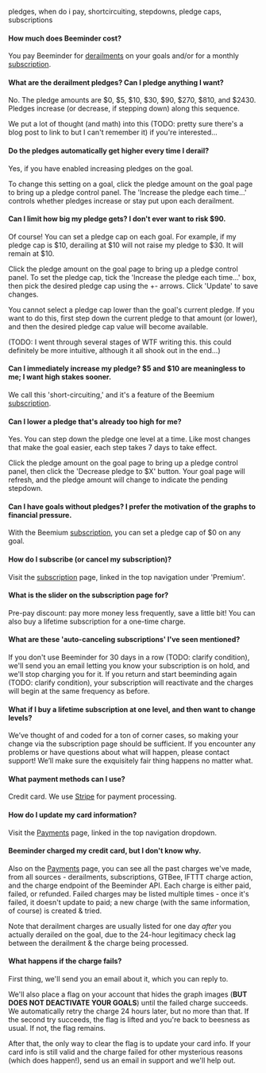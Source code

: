 pledges, when do i pay, shortcircuiting, stepdowns, pledge caps, subscriptions

#### How much does Beeminder cost?
You pay Beeminder for [derailments](../derailments/derailments.md) on your goals and/or for a monthly [subscription](https://www.beeminder.com/premium).

#### What are the derailment pledges?  Can I pledge anything I want?
No.  The pledge amounts are $0, $5, $10, $30, $90, $270, $810, and $2430.  Pledges increase (or decrease, if stepping down) along this sequence.

We put a lot of thought (and math) into this (TODO: pretty sure there's a blog post to link to but I can't remember it) if you're interested...

#### Do the pledges automatically get higher every time I derail?
Yes, if you have enabled increasing pledges on the goal.

To change this setting on a goal, click the pledge amount on the goal page to bring up a pledge control panel.  The 'Increase the pledge each time...' controls whether pledges increase or stay put upon each derailment.  

#### Can I limit how big my pledge gets?  I don't ever want to risk $90.
Of course!  You can set a pledge cap on each goal.  For example, if my pledge cap is $10, derailing at $10 will not raise my pledge to $30.  It will remain at $10.

Click the pledge amount on the goal page to bring up a pledge control panel.  To set the pledge cap, tick the 'Increase the pledge each time...' box, then pick the desired pledge cap using the +- arrows.  Click 'Update' to save changes.

You cannot select a pledge cap lower than the goal's current pledge.  If you want to do this, first step down the current pledge to that amount (or lower), and then the desired pledge cap value will become available.

(TODO: I went through several stages of WTF writing this.  this could definitely be more intuitive, although it all shook out in the end...)

#### Can I immediately increase my pledge?  $5 and $10 are meaningless to me; I want high stakes sooner.
We call this 'short-circuiting,' and it's a feature of the Beemium [subscription](https://www.beeminder.com/premium).

#### Can I lower a pledge that's already too high for me?
Yes.  You can step down the pledge one level at a time.  Like most changes that make the goal easier, each step takes 7 days to take effect.  

Click the pledge amount on the goal page to bring up a pledge control panel, then click the 'Decrease pledge to $X' button.  Your goal page will refresh, and the pledge amount will change to indicate the pending stepdown.

#### Can I have goals without pledges?  I prefer the motivation of the graphs to financial pressure.
With the Beemium [subscription](https://www.beeminder.com/premium), you can set a pledge cap of $0 on any goal.

#### How do I subscribe (or cancel my subscription)?
Visit the [subscription](https://www.beeminder.com/premium) page, linked in the top navigation under 'Premium'.

#### What is the slider on the subscription page for?
Pre-pay discount: pay more money less frequently, save a little bit!  You can also buy a lifetime subscription for a one-time charge.

#### What are these 'auto-canceling subscriptions' I've seen mentioned?
If you don't use Beeminder for 30 days in a row (TODO: clarify condition), we'll send you an email letting you know your subscription is on hold, and we'll stop charging you for it.  If you return and start beeminding again (TODO: clarify condition), your subscription will reactivate and the charges will begin at the same frequency as before.

#### What if I buy a lifetime subscription at one level, and then want to change levels?
We’ve thought of and coded for a ton of corner cases, so making your change via the subscription page should be sufficient.  If you encounter any problems or have questions about what will happen, please contact support!  We’ll make sure the exquisitely fair thing happens no matter what.

#### What payment methods can I use?
Credit card.  We use [Stripe](https://www.stripe.com) for payment processing.

#### How do I update my card information?
Visit the [Payments](https://www.beeminder.com/payment) page, linked in the top navigation dropdown.

#### Beeminder charged my credit card, but I don't know why.
Also on the [Payments](https://www.beeminder.com/payment) page, you can see all the past charges we've made, from all sources - derailments, subscriptions, GTBee, IFTTT charge action, and the charge endpoint of the Beeminder API.  Each charge is either paid, failed, or refunded.  Failed charges may be listed multiple times - once it's failed, it doesn't update to paid; a new charge (with the same information, of course) is created & tried.

Note that derailment charges are usually listed for one day _after_ you actually derailed on the goal, due to the 24-hour legitimacy check lag between the derailment & the charge being processed.

#### What happens if the charge fails?
First thing, we'll send you an email about it, which you can reply to.

We'll also place a flag on your account that hides the graph images (**BUT DOES NOT DEACTIVATE YOUR GOALS**) until the failed charge succeeds.  We automatically retry the charge 24 hours later, but no more than that.  If the second try succeeds, the flag is lifted and you're back to beesness as usual.  If not, the flag remains.

After that, the only way to clear the flag is to update your card info.  If your card info is still valid and the charge failed for other mysterious reasons (which does happen!), send us an email in support and we'll help out.
